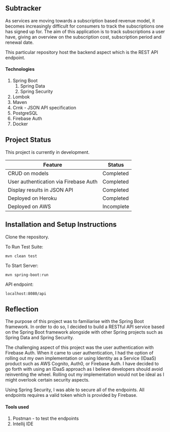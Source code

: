 ## Subtracker

As services are moving towards a subscription based revenue model, it becomes increasingly difficult for consumers to track the subscriptions one has signed up for. The aim of this application is to track subscriptions a user have, giving an overview on the subscription cost, subscription period and renewal date. 

This particular repository host the backend aspect which is the REST API endpoint.

#### Technologies
1. Spring Boot
   1. Spring Data
   2. Spring Security
2. Lombok
3. Maven
4. Crnk - JSON API specification
5. PostgreSQL
6. Firebase Auth
7. Docker


## Project Status

This project is currently in development. 

|Feature|Status  |
|--|--|
|CRUD on models|Completed  |
|User authentication via Firebase Auth|Completed  |
|Display results in JSON API| Completed
| Deployed on Heroku| Completed
|Deployed on AWS| Incomplete


## Installation and Setup Instructions

Clone the repository. 

To Run Test Suite:  

`mvn clean test`  

To Start Server:

`mvn spring-boot:run`  

API endpoint:

`localhost:8080/api`  

## Reflection

The purpose of this project was to familiarise with the Spring Boot framework. In order to do so, I decided to build a RESTful API service based on the Spring Boot framework alongside with other Spring projects such as Spring Data and Spring Security. 

The challenging aspect of this project was the user authentication with Firebase Auth. When it came to user authentication, I had the option of rolling out my own implementation or using Identity as a Service (IDaaS) product such as AWS Cognito, Auth0, or Firebase Auth. I have decided to go forth with using an IDaaS approach as I believe developers should avoid reinventing the wheel. Rolling out my implementation would not be ideal as I might overlook certain security aspects.

Using Spring Security, I was able to secure all of the endpoints. All endpoints requires a valid token which is provided by Firebase.

#### Tools used
1. Postman  - to test the endpoints
2. Intellij IDE
